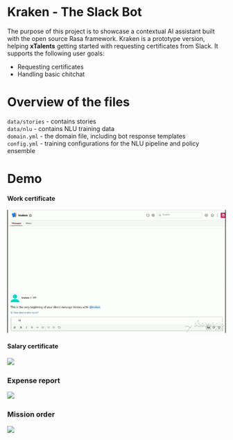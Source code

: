 # Kraken - The Slack Bot

The purpose of this project is to showcase a contextual AI assistant built with the open source Rasa framework. Kraken is a prototype version, helping **xTalents** getting started with requesting certificates from Slack. It supports the following user goals:
<ul>
  <li>Requesting certificates</li>
  <li>Handling basic chitchat</li>
</ul>

# Overview of the files

`data/stories` - contains stories<br/>
`data/nlu` - contains NLU training data<br/>
`domain.yml` - the domain file, including bot response templates<br/>
`config.yml` - training configurations for the NLU pipeline and policy ensemble<br/>

# Demo
#### Work certificate
![](demo/work.gif)

#### Salary certificate
![](demo/salary.gif)

### Expense report
![](demo/expense.gif)

### Mission order
![](demo/mission.gif)
